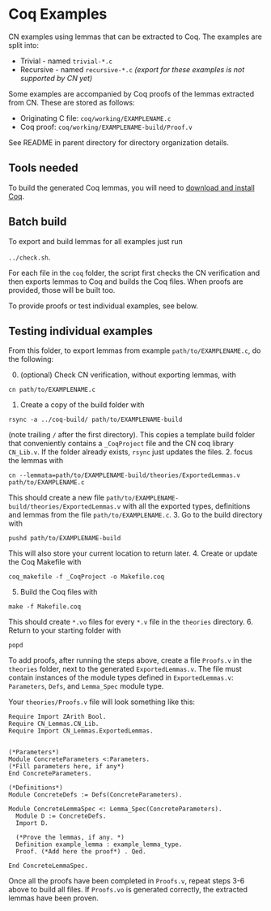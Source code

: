 # Coq Examples

CN examples using lemmas that can be extracted to Coq. The examples
are split into:

- Trivial - named `trivial-*.c`
- Recursive - named `recursive-*.c` _(export for these examples is not supported by CN yet)_

Some examples are accompanied by Coq proofs of the lemmas extracted from CN. These are stored as follows: 

- Originating C file: `coq/working/EXAMPLENAME.c`
- Coq proof: `coq/working/EXAMPLENAME-build/Proof.v` 

See README in parent directory for directory organization details.

## Tools needed

To build the generated Coq lemmas, you will need to [download and
install Coq](https://coq.inria.fr/download).

## Batch build

To export and build lemmas for all examples just run

`../check.sh`. 

For each file in the `coq` folder, the script first
checks the CN verification and then exports lemmas to Coq and builds
the Coq files. When proofs are provided, those will be built too.

To provide proofs or test individual examples, see below.

## Testing individual examples

From this folder, to export lemmas from example `path/to/EXAMPLENAME.c`, do the following:

0. (optional) Check CN verification, without exporting lemmas, with

  `cn path/to/EXAMPLENAME.c`

1. Create a copy of the build folder with 

  `rsync -a ../coq-build/ path/to/EXAMPLENAME-build`
  
  (note trailing `/` after the first directory). This
  copies a template build folder that conveniently contains a
  `_CoqProject` file and the CN coq library `CN_Lib.v`. If the folder
  already exists, `rsync` just updates the files.
2. focus the lemmas with 
  
  `cn --lemmata=path/to/EXAMPLENAME-build/theories/ExportedLemmas.v path/to/EXAMPLENAME.c`
  
  This should create a new file
  `path/to/EXAMPLENAME-build/theories/ExportedLemmas.v` with all the
  exported types, definitions and lemmas from the file
  `path/to/EXAMPLENAME.c`.
3. Go to the build directory with 

  `pushd path/to/EXAMPLENAME-build`
  
  This will also store your current location to return later.
4. Create or update the Coq Makefile with 

  `coq_makefile -f _CoqProject -o Makefile.coq`
  
5. Build the Coq files with 

  `make -f Makefile.coq`
  
  This should create `*.vo` files for every `*.v` file in the
  `theories` directory.
6. Return to your starting folder with 

  `popd`

To add proofs, after running the steps above, create a file `Proofs.v`
in the `theories` folder, next to the generated
`ExportedLemmas.v`. The file must contain instances of the module
types defined in `ExportedLemmas.v`: `Parameters`, `Defs`, and
`Lemma_Spec` module type.

Your `theories/Proofs.v` file will look something like this:

```
Require Import ZArith Bool.
Require CN_Lemmas.CN_Lib.
Require Import CN_Lemmas.ExportedLemmas.


(*Parameters*)
Module ConcreteParameters <:Parameters.
(*Fill parameters here, if any*)
End ConcreteParameters.

(*Definitions*)
Module ConcreteDefs := Defs(ConcreteParameters).

Module ConcreteLemmaSpec <: Lemma_Spec(ConcreteParameters).
  Module D := ConcreteDefs.
  Import D.

  (*Prove the lemmas, if any. *)
  Definition example_lemma : example_lemma_type.
  Proof. (*Add here the proof*) . Qed.
  
End ConcreteLemmaSpec.
```

Once all the proofs have been completed in `Proofs.v`, repeat steps
3-6 above to build all files. If `Proofs.vo` is generated correctly,
the extracted lemmas have been proven.
